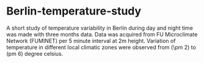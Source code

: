 # Berlin-temperature-study
A short study of temperature variability in Berlin during day and night time was made with three months data. Data was acquired from FU Microclimate Network (FUMINET) per 5 minute interval at 2m height. Variation of temperature in different local climatic zones were observed from \(\pm 2\)  to \(pm 6\) degree celsius.
